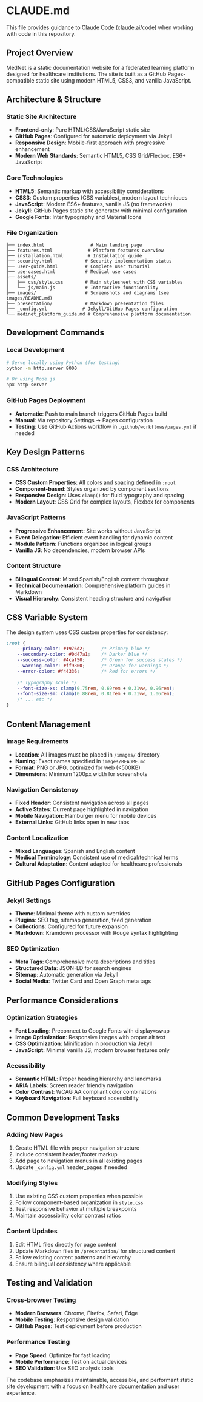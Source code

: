 # CLAUDE.md

This file provides guidance to Claude Code (claude.ai/code) when working with code in this repository.

## Project Overview

MedNet is a static documentation website for a federated learning platform designed for healthcare institutions. The site is built as a GitHub Pages-compatible static site using modern HTML5, CSS3, and vanilla JavaScript.

## Architecture & Structure

### Static Site Architecture
- **Frontend-only**: Pure HTML/CSS/JavaScript static site
- **GitHub Pages**: Configured for automatic deployment via Jekyll
- **Responsive Design**: Mobile-first approach with progressive enhancement
- **Modern Web Standards**: Semantic HTML5, CSS Grid/Flexbox, ES6+ JavaScript

### Core Technologies
- **HTML5**: Semantic markup with accessibility considerations
- **CSS3**: Custom properties (CSS variables), modern layout techniques
- **JavaScript**: Modern ES6+ features, vanilla JS (no frameworks)
- **Jekyll**: GitHub Pages static site generator with minimal configuration
- **Google Fonts**: Inter typography and Material Icons

### File Organization
```
├── index.html                 # Main landing page
├── features.html             # Platform features overview
├── installation.html         # Installation guide
├── security.html            # Security implementation status
├── user-guide.html          # Complete user tutorial
├── use-cases.html           # Medical use cases
├── assets/
│   ├── css/style.css        # Main stylesheet with CSS variables
│   └── js/main.js           # Interactive functionality
├── images/                  # Screenshots and diagrams (see images/README.md)
├── presentation/            # Markdown presentation files
├── _config.yml             # Jekyll/GitHub Pages configuration
└── medinet_platform_guide.md # Comprehensive platform documentation
```

## Development Commands

### Local Development
```bash
# Serve locally using Python (for testing)
python -m http.server 8000

# Or using Node.js
npx http-server
```

### GitHub Pages Deployment
- **Automatic**: Push to main branch triggers GitHub Pages build
- **Manual**: Via repository Settings → Pages configuration
- **Testing**: Use GitHub Actions workflow in `.github/workflows/pages.yml` if needed

## Key Design Patterns

### CSS Architecture
- **CSS Custom Properties**: All colors and spacing defined in `:root`
- **Component-based**: Styles organized by component sections
- **Responsive Design**: Uses `clamp()` for fluid typography and spacing
- **Modern Layout**: CSS Grid for complex layouts, Flexbox for components

### JavaScript Patterns
- **Progressive Enhancement**: Site works without JavaScript
- **Event Delegation**: Efficient event handling for dynamic content
- **Module Pattern**: Functions organized in logical groups
- **Vanilla JS**: No dependencies, modern browser APIs

### Content Structure
- **Bilingual Content**: Mixed Spanish/English content throughout
- **Technical Documentation**: Comprehensive platform guides in Markdown
- **Visual Hierarchy**: Consistent heading structure and navigation

## CSS Variable System

The design system uses CSS custom properties for consistency:

```css
:root {
    --primary-color: #1976d2;      /* Primary blue */
    --secondary-color: #0d47a1;    /* Darker blue */
    --success-color: #4caf50;      /* Green for success states */
    --warning-color: #ff9800;      /* Orange for warnings */
    --error-color: #f44336;        /* Red for errors */
    
    /* Typography scale */
    --font-size-xs: clamp(0.75rem, 0.69rem + 0.31vw, 0.96rem);
    --font-size-sm: clamp(0.88rem, 0.81rem + 0.31vw, 1.06rem);
    /* ... etc */
}
```

## Content Management

### Image Requirements
- **Location**: All images must be placed in `/images/` directory
- **Naming**: Exact names specified in `images/README.md`
- **Format**: PNG or JPG, optimized for web (<500KB)
- **Dimensions**: Minimum 1200px width for screenshots

### Navigation Consistency
- **Fixed Header**: Consistent navigation across all pages
- **Active States**: Current page highlighted in navigation
- **Mobile Navigation**: Hamburger menu for mobile devices
- **External Links**: GitHub links open in new tabs

### Content Localization
- **Mixed Languages**: Spanish and English content
- **Medical Terminology**: Consistent use of medical/technical terms
- **Cultural Adaptation**: Content adapted for healthcare professionals

## GitHub Pages Configuration

### Jekyll Settings
- **Theme**: Minimal theme with custom overrides
- **Plugins**: SEO tag, sitemap generation, feed generation
- **Collections**: Configured for future expansion
- **Markdown**: Kramdown processor with Rouge syntax highlighting

### SEO Optimization
- **Meta Tags**: Comprehensive meta descriptions and titles
- **Structured Data**: JSON-LD for search engines
- **Sitemap**: Automatic generation via Jekyll
- **Social Media**: Twitter Card and Open Graph meta tags

## Performance Considerations

### Optimization Strategies
- **Font Loading**: Preconnect to Google Fonts with display=swap
- **Image Optimization**: Responsive images with proper alt text
- **CSS Optimization**: Minification in production via Jekyll
- **JavaScript**: Minimal vanilla JS, modern browser features only

### Accessibility
- **Semantic HTML**: Proper heading hierarchy and landmarks
- **ARIA Labels**: Screen reader friendly navigation
- **Color Contrast**: WCAG AA compliant color combinations
- **Keyboard Navigation**: Full keyboard accessibility

## Common Development Tasks

### Adding New Pages
1. Create HTML file with proper navigation structure
2. Include consistent header/footer markup
3. Add page to navigation menus in all existing pages
4. Update `_config.yml` header_pages if needed

### Modifying Styles
1. Use existing CSS custom properties when possible
2. Follow component-based organization in `style.css`
3. Test responsive behavior at multiple breakpoints
4. Maintain accessibility color contrast ratios

### Content Updates
1. Edit HTML files directly for page content
2. Update Markdown files in `/presentation/` for structured content
3. Follow existing content patterns and hierarchy
4. Ensure bilingual consistency where applicable

## Testing and Validation

### Cross-browser Testing
- **Modern Browsers**: Chrome, Firefox, Safari, Edge
- **Mobile Testing**: Responsive design validation
- **GitHub Pages**: Test deployment before production

### Performance Testing
- **Page Speed**: Optimize for fast loading
- **Mobile Performance**: Test on actual devices
- **SEO Validation**: Use SEO analysis tools

The codebase emphasizes maintainable, accessible, and performant static site development with a focus on healthcare documentation and user experience.